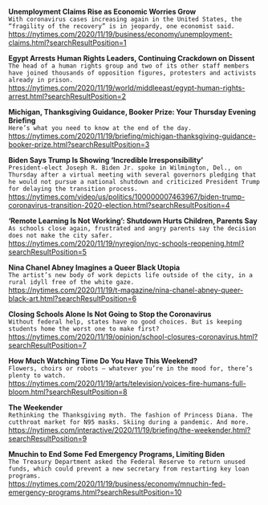 **Unemployment Claims Rise as Economic Worries Grow**\
`With coronavirus cases increasing again in the United States, the “fragility of the recovery” is in jeopardy, one economist said.`\
https://nytimes.com/2020/11/19/business/economy/unemployment-claims.html?searchResultPosition=1

**Egypt Arrests Human Rights Leaders, Continuing Crackdown on Dissent**\
`The head of a human rights group and two of its other staff members have joined thousands of opposition figures, protesters and activists already in prison.`\
https://nytimes.com/2020/11/19/world/middleeast/egypt-human-rights-arrest.html?searchResultPosition=2

**Michigan, Thanksgiving Guidance, Booker Prize: Your Thursday Evening Briefing**\
`Here’s what you need to know at the end of the day.`\
https://nytimes.com/2020/11/19/briefing/michigan-thanksgiving-guidance-booker-prize.html?searchResultPosition=3

**Biden Says Trump Is Showing ‘Incredible Irresponsibility’**\
`President-elect Joseph R. Biden Jr. spoke in Wilmington, Del., on Thursday after a virtual meeting with several governors pledging that he would not pursue a national shutdown and criticized President Trump for delaying the transition process.`\
https://nytimes.com/video/us/politics/100000007463967/biden-trump-coronavirus-transition-2020-election.html?searchResultPosition=4

**‘Remote Learning Is Not Working’: Shutdown Hurts Children, Parents Say**\
`As schools close again, frustrated and angry parents say the decision does not make the city safer.`\
https://nytimes.com/2020/11/19/nyregion/nyc-schools-reopening.html?searchResultPosition=5

**Nina Chanel Abney Imagines a Queer Black Utopia**\
`The artist’s new body of work depicts life outside of the city, in a rural idyll free of the white gaze.`\
https://nytimes.com/2020/11/19/t-magazine/nina-chanel-abney-queer-black-art.html?searchResultPosition=6

**Closing Schools Alone Is Not Going to Stop the Coronavirus**\
`Without federal help, states have no good choices. But is keeping students home the worst one to make first?`\
https://nytimes.com/2020/11/19/opinion/school-closures-coronavirus.html?searchResultPosition=7

**How Much Watching Time Do You Have This Weekend?**\
`Flowers, choirs or robots — whatever you’re in the mood for, there’s plenty to watch.`\
https://nytimes.com/2020/11/19/arts/television/voices-fire-humans-full-bloom.html?searchResultPosition=8

**The Weekender**\
`Rethinking the Thanksgiving myth. The fashion of Princess Diana. The cutthroat market for N95 masks. Skiing during a pandemic. And more.`\
https://nytimes.com/interactive/2020/11/19/briefing/the-weekender.html?searchResultPosition=9

**Mnuchin to End Some Fed Emergency Programs, Limiting Biden**\
`The Treasury Department asked the Federal Reserve to return unused funds, which could prevent a new secretary from restarting key loan programs.`\
https://nytimes.com/2020/11/19/business/economy/mnuchin-fed-emergency-programs.html?searchResultPosition=10

